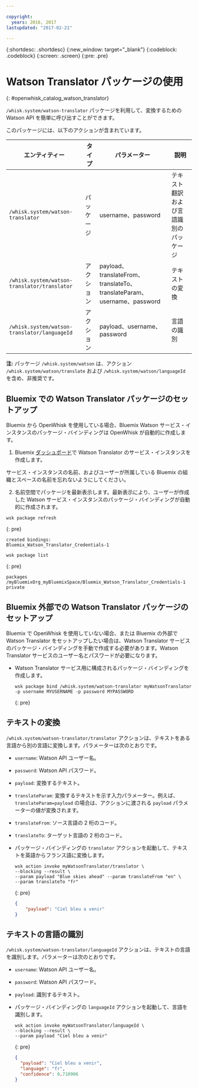 ```yaml
---

copyright:
  years: 2016, 2017
lastupdated: "2017-02-21"

---
```


{:shortdesc: .shortdesc}
{:new_window: target="_blank"}
{:codeblock: .codeblock}
{:screen: .screen}
{:pre: .pre}

# Watson Translator パッケージの使用
{: #openwhisk_catalog_watson_translator}

`/whisk.system/watson-translator` パッケージを利用して、変換するための Watson API を簡単に呼び出すことができます。

このパッケージには、以下のアクションが含まれています。

| エンティティー | タイプ  | パラメーター | 説明 |
| --- | --- | --- | --- |
| `/whisk.system/watson-translator` | パッケージ | username、password | テキスト翻訳および言語識別のパッケージ  |
| `/whisk.system/watson-translator/translator` | アクション | payload、translateFrom、translateTo、translateParam、username、password | テキストの変換 |
| `/whisk.system/watson-translator/languageId` | アクション | payload、username、password | 言語の識別 |

**注:** パッケージ `/whisk.system/watson` は、アクション `/whisk.system/watson/translate` および `/whisk.system/watson/languageId` を含め、非推奨です。

## Bluemix での Watson Translator パッケージのセットアップ

Bluemix から OpenWhisk を使用している場合、Bluemix Watson サービス・インスタンスのパッケージ・バインディングは OpenWhisk が自動的に作成します。

1. Bluemix [ダッシュボード](http://console.ng.Bluemix.net)で Watson Translator のサービス・インスタンスを作成します。
  
  サービス・インスタンスの名前、およびユーザーが所属している Bluemix の組織とスペースの名前を忘れないようにしてください。
  
2. 名前空間でパッケージを最新表示します。最新表示により、ユーザーが作成した Watson サービス・インスタンスのパッケージ・バインディングが自動的に作成されます。
  
  ```
  wsk package refresh
  ```
  {: pre}
  ```
  created bindings:
  Bluemix_Watson_Translator_Credentials-1
  ```
  ```
  wsk package list
  ```
  {: pre}
  ```
  packages
  /myBluemixOrg_myBluemixSpace/Bluemix_Watson_Translator_Credentials-1 private
  ```
  
  
## Bluemix 外部での Watson Translator パッケージのセットアップ

Bluemix で OpenWhisk を使用していない場合、または Bluemix の外部で Watson Translator をセットアップしたい場合は、Watson Translator サービスのパッケージ・バインディングを手動で作成する必要があります。Watson Translator サービスのユーザー名とパスワードが必要になります。

- Watson Translator サービス用に構成されるパッケージ・バインディングを作成します。

  ```
  wsk package bind /whisk.system/watson-translator myWatsonTranslator -p username MYUSERNAME -p password MYPASSWORD
  ```
  {: pre}


## テキストの変換

`/whisk.system/watson-translator/translator` アクションは、テキストをある言語から別の言語に変換します。パラメーターは次のとおりです。


- `username`: Watson API ユーザー名。
- `password`: Watson API パスワード。
- `payload`: 変換するテキスト。
- `translateParam`: 変換するテキストを示す入力パラメーター。例えば、`translateParam=payload` の場合は、アクションに渡される `payload` パラメーターの値が変換されます。
- `translateFrom`: ソース言語の 2 桁のコード。
- `translateTo`: ターゲット言語の 2 桁のコード。

- パッケージ・バインディングの `translator` アクションを起動して、テキストを英語からフランス語に変換します。
  
  ```
  wsk action invoke myWatsonTranslator/translator \
  --blocking --result \
  --param payload "Blue skies ahead" --param translateFrom "en" \
  --param translateTo "fr"
  ```
  {: pre}
  ```json
  {
      "payload": "Ciel bleu a venir"
  }
  ```
  
  
## テキストの言語の識別

`/whisk.system/watson-translator/languageId` アクションは、テキストの言語を識別します。パラメーターは次のとおりです。


- `username`: Watson API ユーザー名。
- `password`: Watson API パスワード。
- `payload`: 識別するテキスト。

- パッケージ・バインディングの `languageId` アクションを起動して、言語を識別します。
  
  ```
  wsk action invoke myWatsonTranslator/languageId \
  --blocking --result \
  --param payload "Ciel bleu a venir"
  ```
  {: pre}
  ```json
  {
    "payload": "Ciel bleu a venir",
    "language": "fr",
    "confidence": 0.710906
  }
  ```
  
